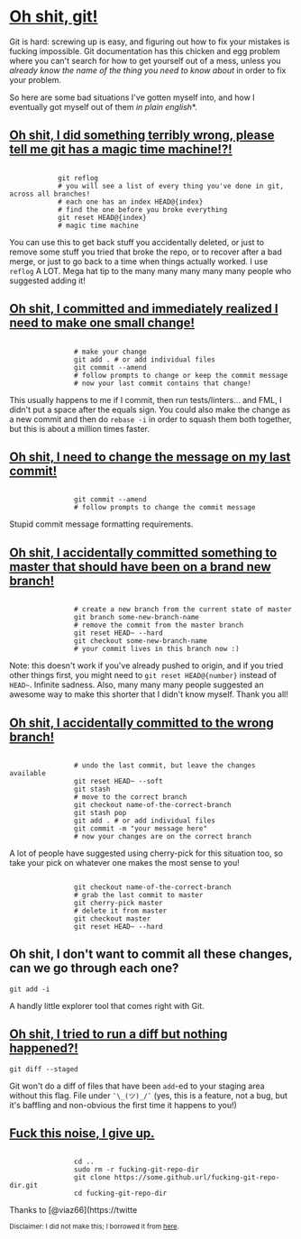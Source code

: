
# [Oh shit, git!](http://ohshitgit.com/)

Git is hard: screwing up is easy, and figuring out how to fix your mistakes is fucking impossible. Git documentation has this chicken and egg problem where you can't search for how to get yourself out of a mess, unless you _already know the name of the thing you need to know about_ in order to fix your problem.

So here are some bad situations I've gotten myself into, and how I eventually got myself out of them _in plain english_*.


## [Oh shit, I did something terribly wrong, please tell me git has a magic time machine!?!](#magic-time-machine)

```

            git reflog
            # you will see a list of every thing you've done in git, across all branches!
            # each one has an index HEAD@{index}
            # find the one before you broke everything
            git reset HEAD@{index}
            # magic time machine

```

You can use this to get back stuff you accidentally deleted, or just to remove some stuff you tried that broke the repo, or to recover after a bad merge, or just to go back to a time when things actually worked. I use `reflog` A LOT. Mega hat tip to the many many many many many people who suggested adding it!


## [Oh shit, I committed and immediately realized I need to make one small change!](#change-last-commit)

```

                # make your change
                git add . # or add individual files
                git commit --amend
                # follow prompts to change or keep the commit message
                # now your last commit contains that change!

```

This usually happens to me if I commit, then run tests/linters... and FML, I didn't put a space after the equals sign. You could also make the change as a new commit and then do `rebase -i` in order to squash them both together, but this is about a million times faster.


## [Oh shit, I need to change the message on my last commit!](#change-last-commit-message)

```

            	git commit --amend
            	# follow prompts to change the commit message

```

Stupid commit message formatting requirements.


## [Oh shit, I accidentally committed something to master that should have been on a brand new branch!](#accidental-commit-master)

```

                # create a new branch from the current state of master
                git branch some-new-branch-name
                # remove the commit from the master branch
                git reset HEAD~ --hard
                git checkout some-new-branch-name
                # your commit lives in this branch now :)

```

Note: this doesn't work if you've already pushed to origin, and if you tried other things first, you might need to `git reset HEAD@{number}` instead of `HEAD~`. Infinite sadness. Also, many many many people suggested an awesome way to make this shorter that I didn't know myself. Thank you all!


## [Oh shit, I accidentally committed to the wrong branch!](#accidental-commit-wrong-branch)

```

                # undo the last commit, but leave the changes available
                git reset HEAD~ --soft
                git stash
                # move to the correct branch
                git checkout name-of-the-correct-branch
                git stash pop
                git add . # or add individual files
                git commit -m "your message here"
                # now your changes are on the correct branch

```

A lot of people have suggested using cherry-pick for this situation too, so take your pick on whatever one makes the most sense to you!

```

                git checkout name-of-the-correct-branch
                # grab the last commit to master
                git cherry-pick master
                # delete it from master
                git checkout master
                git reset HEAD~ --hard

```

## Oh shit, I don't want to commit all these changes, can we go through each one?

```
git add -i
```

A handly little explorer tool that comes right with Git.

## [Oh shit, I tried to run a diff but nothing happened?!](#dude-wheres-my-diff)

```
git diff --staged
```

Git won't do a diff of files that have been `add`-ed to your staging area without this flag. File under `¯\_(ツ)_/¯` (yes, this is a feature, not a bug, but it's baffling and non-obvious the first time it happens to you!)


## [Fuck this noise, I give up.](#fuck-this-noise)

```

                cd ..
                sudo rm -r fucking-git-repo-dir
                git clone https://some.github.url/fucking-git-repo-dir.git
                cd fucking-git-repo-dir

```

Thanks to [@viaz66](https://twitte

<footer class="spaced centered">

<small>Disclaimer: I did not make this; I borrowed it from [here](http://ohshitgit.com/). </small>

</footer>
